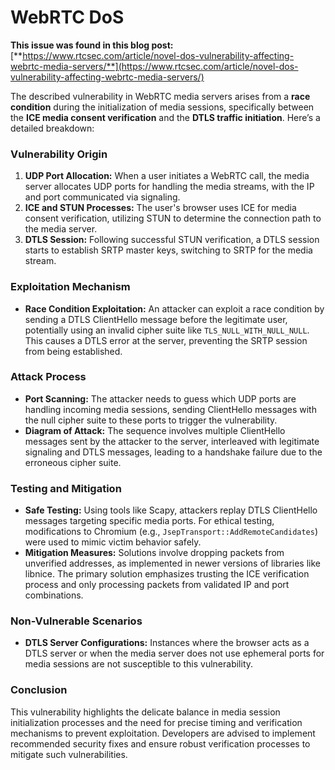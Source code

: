 # WebRTC DoS

**This issue was found in this blog post:** [**https://www.rtcsec.com/article/novel-dos-vulnerability-affecting-webrtc-media-servers/**](https://www.rtcsec.com/article/novel-dos-vulnerability-affecting-webrtc-media-servers/)

The described vulnerability in WebRTC media servers arises from a **race condition** during the initialization of media sessions, specifically between the **ICE media consent verification** and the **DTLS traffic initiation**. Here’s a detailed breakdown:

### Vulnerability Origin

1. **UDP Port Allocation:** When a user initiates a WebRTC call, the media server allocates UDP ports for handling the media streams, with the IP and port communicated via signaling.
2. **ICE and STUN Processes:** The user's browser uses ICE for media consent verification, utilizing STUN to determine the connection path to the media server.
3. **DTLS Session:** Following successful STUN verification, a DTLS session starts to establish SRTP master keys, switching to SRTP for the media stream.

### Exploitation Mechanism

- **Race Condition Exploitation:** An attacker can exploit a race condition by sending a DTLS ClientHello message before the legitimate user, potentially using an invalid cipher suite like `TLS_NULL_WITH_NULL_NULL`. This causes a DTLS error at the server, preventing the SRTP session from being established.

### Attack Process

- **Port Scanning:** The attacker needs to guess which UDP ports are handling incoming media sessions, sending ClientHello messages with the null cipher suite to these ports to trigger the vulnerability.
- **Diagram of Attack:** The sequence involves multiple ClientHello messages sent by the attacker to the server, interleaved with legitimate signaling and DTLS messages, leading to a handshake failure due to the erroneous cipher suite.

### Testing and Mitigation

- **Safe Testing:** Using tools like Scapy, attackers replay DTLS ClientHello messages targeting specific media ports. For ethical testing, modifications to Chromium (e.g., `JsepTransport::AddRemoteCandidates`) were used to mimic victim behavior safely.
- **Mitigation Measures:** Solutions involve dropping packets from unverified addresses, as implemented in newer versions of libraries like libnice. The primary solution emphasizes trusting the ICE verification process and only processing packets from validated IP and port combinations.

### Non-Vulnerable Scenarios

- **DTLS Server Configurations:** Instances where the browser acts as a DTLS server or when the media server does not use ephemeral ports for media sessions are not susceptible to this vulnerability.

### Conclusion

This vulnerability highlights the delicate balance in media session initialization processes and the need for precise timing and verification mechanisms to prevent exploitation. Developers are advised to implement recommended security fixes and ensure robust verification processes to mitigate such vulnerabilities.

